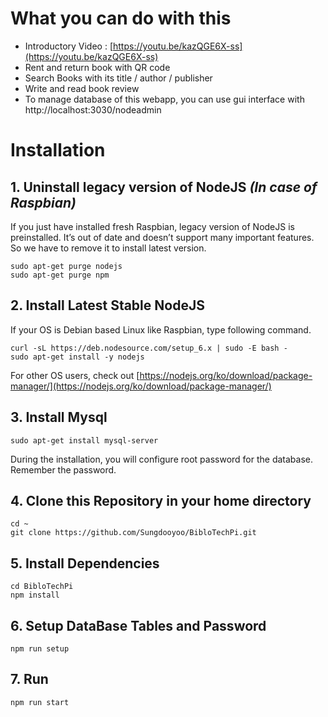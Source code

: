 # What you can do with this

* Introductory Video : [https://youtu.be/kazQGE6X-ss](https://youtu.be/kazQGE6X-ss) 
* Rent and return book with QR code
* Search Books with its title / author / publisher
* Write and read book review 
* To manage database of this webapp, you can use gui interface with http://localhost:3030/nodeadmin 

# Installation 

## 1. Uninstall legacy version of NodeJS *(In case of Raspbian)*

If you just have installed fresh Raspbian, legacy version of NodeJS is preinstalled.
It’s out of date and doesn’t support many important features. So we have to remove it to install latest version.  

```
sudo apt-get purge nodejs   
sudo apt-get purge npm
```

## 2. Install Latest Stable NodeJS

If your OS is Debian based Linux like Raspbian, type following command.

```
curl -sL https://deb.nodesource.com/setup_6.x | sudo -E bash -
sudo apt-get install -y nodejs
```

For other OS users, check out [https://nodejs.org/ko/download/package-manager/](https://nodejs.org/ko/download/package-manager/) 

## 3. Install Mysql 

```
sudo apt-get install mysql-server 
```

During the installation, you will configure root password for the database. Remember the password.

## 4. Clone this Repository in your home directory
```
cd ~
git clone https://github.com/Sungdooyoo/BibloTechPi.git 
```

## 5. Install Dependencies
```
cd BibloTechPi
npm install
```

## 6. Setup DataBase Tables  and Password
```
npm run setup
```

## 7. Run
```
npm run start
```
